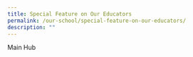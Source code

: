 ```yaml
---
title: Special Feature on Our Educators
permalink: /our-school/special-feature-on-our-educators/
description: ""
---
```



Main Hub